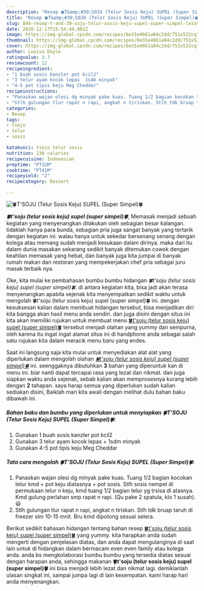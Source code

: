 ```yaml
---
description: "Resep 🍀T&amp;#39;SOJU (Telur Sosis Keju) SUPEL (Super Simpel)🍀 Lezat"
title: "Resep 🍀T&amp;#39;SOJU (Telur Sosis Keju) SUPEL (Super Simpel)🍀 Lezat"
slug: 844-resep-t-and-39-soju-telur-sosis-keju-supel-super-simpel-lezat
date: 2020-12-17T15:54:44.801Z
image: https://img-global.cpcdn.com/recipes/6e31e4661a84c2dd/751x532cq70/🍀tsoju-telur-sosis-keju-supel-super-simpel🍀-foto-resep-utama.jpg
thumbnail: https://img-global.cpcdn.com/recipes/6e31e4661a84c2dd/751x532cq70/🍀tsoju-telur-sosis-keju-supel-super-simpel🍀-foto-resep-utama.jpg
cover: https://img-global.cpcdn.com/recipes/6e31e4661a84c2dd/751x532cq70/🍀tsoju-telur-sosis-keju-supel-super-simpel🍀-foto-resep-utama.jpg
author: Louisa Doyle
ratingvalue: 3.7
reviewcount: 12
recipeingredient:
- "1 buah sosis kanzler pot kcil2"
- "3 telur ayam kocok lepas  1sdm minyak"
- "4-5 pot tipis keju Meg Cheddar"
recipeinstructions:
- "Panaskan wajan olesi dg minyak pake kuas. Tuang 1/2 bagian kocokan telur kmd + pot keju diatasnya + pot sosis. Stlh sosis nempel di permukaan telur n keju, kmd tuang 1/2 bagian telur yg trsisa di atasnya. Kmd gulung perlahan smp rapat n rapi. (Qu pake 2 spatula, klo 1 susah). 😃"
- "Stlh gulungan tlur rapat n rapi, angkat n tiriskan. Stlh tdk bruap taruh di freezer slm 10-15 mnit. Bru kmd dipotong sesuai selera."
categories:
- Resep
tags:
- tsoju
- telur
- sosis

katakunci: tsoju telur sosis 
nutrition: 230 calories
recipecuisine: Indonesian
preptime: "PT32M"
cooktime: "PT41M"
recipeyield: "2"
recipecategory: Dessert

---
```



![🍀T&#39;SOJU (Telur Sosis Keju) SUPEL (Super Simpel)🍀](https://img-global.cpcdn.com/recipes/6e31e4661a84c2dd/751x532cq70/🍀tsoju-telur-sosis-keju-supel-super-simpel🍀-foto-resep-utama.jpg)

<b><i>🍀t&#39;soju (telur sosis keju) supel (super simpel)🍀</i></b>, Memasak menjadi sebuah kegiatan yang menyenangkan dilakukan oleh sebagian besar kalangan. tidaklah hanya para bunda, sebagian pria juga sangat banyak yang tertarik dengan kegiatan ini. walau hanya untuk sekedar bersenang senang dengan kolega atau memang sudah menjadi kesukaan dalam dirinya. maka dari itu dalam dunia masakan sekarang sedikit banyak ditemukan cowok dengan keahlian memasak yang hebat, dan banyak juga kita jumpai di banyak rumah makan dan restoran yang mempekerjakan chef pria sebagai juru masak terbaik nya.

Oke, kita mulai ke pembahasan bumbu bumbu hidangan <i>🍀t&#39;soju (telur sosis keju) supel (super simpel)🍀</i>. di antara kegiatan kita, bisa jadi akan terasa menyenangkan apabila sejenak kita menyempatkan sedikit waktu untuk mengolah 🍀t&#39;soju (telur sosis keju) supel (super simpel)🍀 ini. dengan kesuksesan kalian dalam membuat hidangan tersebut, bisa menjadikan diri kita bangga akan hasil menu anda sendiri. dan juga disini dengan situs ini kita akan memiliki rujukan untuk membuat menu <u>🍀t&#39;soju (telur sosis keju) supel (super simpel)🍀</u> tersebut menjadi olahan yang yummy dan sempurna, oleh karena itu ingat ingat alamat situs ini di handphone anda sebagai salah satu rujukan kita dalam meracik menu baru yang endes.




Saat ini langsung saja kita mulai untuk menyediakan alat alat yang diperlukan dalam mengolah olahan <u><i>🍀t&#39;soju (telur sosis keju) supel (super simpel)🍀</i></u> ini. seenggaknya dibutuhkan <b>3</b> bahan yang diperuntuk kan di menu ini. biar nanti dapat tercapai rasa yang lezat dan nikmat. dan juga siapkan waktu anda sejenak, sebab kalian akan memprosesnya kurang lebih dengan <b>2</b> tahapan. saya harap semua yang diperlukan sudah kalian sediakan disini, Baiklah mari kita awali dengan melihat dulu bahan baku dibawah ini.

<!--inarticleads1-->

##### Bahan baku dan bumbu yang diperlukan untuk menyiapkan 🍀T&#39;SOJU (Telur Sosis Keju) SUPEL (Super Simpel)🍀:

1. Gunakan 1 buah sosis kanzler pot kcil2
1. Gunakan 3 telur ayam kocok lepas + 1sdm minyak
1. Gunakan 4-5 pot tipis keju Meg Cheddar




<!--inarticleads2-->

##### Tata cara mengolah 🍀T&#39;SOJU (Telur Sosis Keju) SUPEL (Super Simpel)🍀:

1. Panaskan wajan olesi dg minyak pake kuas. Tuang 1/2 bagian kocokan telur kmd + pot keju diatasnya + pot sosis. Stlh sosis nempel di permukaan telur n keju, kmd tuang 1/2 bagian telur yg trsisa di atasnya. Kmd gulung perlahan smp rapat n rapi. (Qu pake 2 spatula, klo 1 susah). 😃
1. Stlh gulungan tlur rapat n rapi, angkat n tiriskan. Stlh tdk bruap taruh di freezer slm 10-15 mnit. Bru kmd dipotong sesuai selera.




Berikut sedikit bahasan hidangan tentang bahan resep <u>🍀t&#39;soju (telur sosis keju) supel (super simpel)🍀</u> yang yummy. kita harapkan anda sudah mengerti dengan penjelasan diatas, dan anda dapat mengulanginya di saat lain untuk di hidangkan dalam bermacam even even family atau kolega anda. anda bs mengkolaborasi bumbu bumbu yang tersedia diatas sesuai dengan harapan anda, sehingga makanan <b>🍀t&#39;soju (telur sosis keju) supel (super simpel)🍀</b> ini bisa menjadi lebih lezat dan nikmat lagi. demikianlah ulasan singkat ini, sampai jumpa lagi di lain kesempatan. kami harap hari anda menyenangkan.
